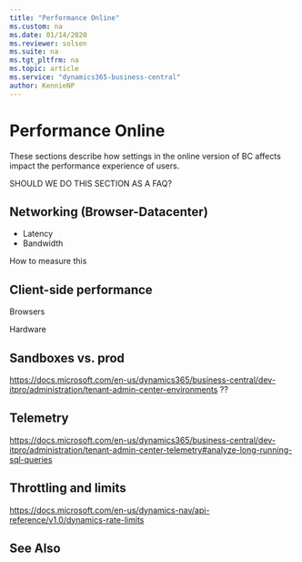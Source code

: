 ```yaml
---
title: "Performance Online"
ms.custom: na
ms.date: 01/14/2020
ms.reviewer: solsen
ms.suite: na
ms.tgt_pltfrm: na
ms.topic: article
ms.service: "dynamics365-business-central"
author: KennieNP
---
```


# Performance Online
These sections describe how settings in the online version of BC affects impact the performance experience of users. 

SHOULD WE DO THIS SECTION AS A FAQ?

## Networking (Browser-Datacenter)
- Latency
- Bandwidth 

How to measure this


## Client-side performance
Browsers

Hardware

## Sandboxes vs. prod
https://docs.microsoft.com/en-us/dynamics365/business-central/dev-itpro/administration/tenant-admin-center-environments ??

## Telemetry
https://docs.microsoft.com/en-us/dynamics365/business-central/dev-itpro/administration/tenant-admin-center-telemetry#analyze-long-running-sql-queries

## Throttling and limits
https://docs.microsoft.com/en-us/dynamics-nav/api-reference/v1.0/dynamics-rate-limits


## See Also
